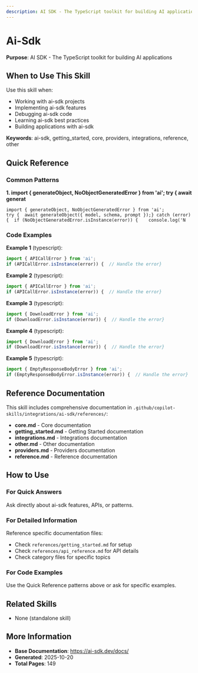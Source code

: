 ```yaml
---
description: AI SDK - The TypeScript toolkit for building AI applications
---
```


# Ai-Sdk

**Purpose**: AI SDK - The TypeScript toolkit for building AI applications

## When to Use This Skill

Use this skill when:
- Working with ai-sdk projects
- Implementing ai-sdk features
- Debugging ai-sdk code
- Learning ai-sdk best practices
- Building applications with ai-sdk

**Keywords**: ai-sdk, getting_started, core, providers, integrations, reference, other

## Quick Reference

### Common Patterns

**1. import { generateObject, NoObjectGeneratedError } from 'ai'; try { await generat**

```
import { generateObject, NoObjectGeneratedError } from 'ai';
try {  await generateObject({ model, schema, prompt });} catch (error) {  if (NoObjectGeneratedError.isInstance(error)) {    console.log('N
```

### Code Examples

**Example 1** (typescript):
```typescript
import { APICallError } from 'ai';
if (APICallError.isInstance(error)) {  // Handle the error}
```

**Example 2** (typescript):
```typescript
import { APICallError } from 'ai';
if (APICallError.isInstance(error)) {  // Handle the error}
```

**Example 3** (typescript):
```typescript
import { DownloadError } from 'ai';
if (DownloadError.isInstance(error)) {  // Handle the error}
```

**Example 4** (typescript):
```typescript
import { DownloadError } from 'ai';
if (DownloadError.isInstance(error)) {  // Handle the error}
```

**Example 5** (typescript):
```typescript
import { EmptyResponseBodyError } from 'ai';
if (EmptyResponseBodyError.isInstance(error)) {  // Handle the error}
```

## Reference Documentation

This skill includes comprehensive documentation in `.github/copilot-skills/integrations/ai-sdk/references/`:

- **core.md** - Core documentation
- **getting_started.md** - Getting Started documentation
- **integrations.md** - Integrations documentation
- **other.md** - Other documentation
- **providers.md** - Providers documentation
- **reference.md** - Reference documentation

## How to Use

### For Quick Answers
Ask directly about ai-sdk features, APIs, or patterns.

### For Detailed Information
Reference specific documentation files:
- Check `references/getting_started.md` for setup
- Check `references/api_reference.md` for API details
- Check category files for specific topics

### For Code Examples
Use the Quick Reference patterns above or ask for specific examples.

## Related Skills

- None (standalone skill)

## More Information

- **Base Documentation**: https://ai-sdk.dev/docs/
- **Generated**: 2025-10-20
- **Total Pages**: 149
